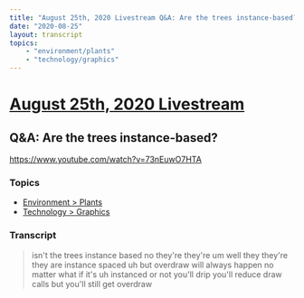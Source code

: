 ```yaml
---
title: "August 25th, 2020 Livestream Q&A: Are the trees instance-based?"
date: "2020-08-25"
layout: transcript
topics:
    - "environment/plants"
    - "technology/graphics"
---
```

# [August 25th, 2020 Livestream](../2020-08-25.md)
## Q&A: Are the trees instance-based?
https://www.youtube.com/watch?v=73nEuwO7HTA

### Topics
* [Environment > Plants](../topics/environment/plants.md)
* [Technology > Graphics](../topics/technology/graphics.md)

### Transcript

> isn't the trees instance based no they're they're um well they they're they are instance spaced uh but overdraw will always happen no matter what if it's uh instanced or not you'll drip you'll reduce draw calls but you'll still get overdraw
